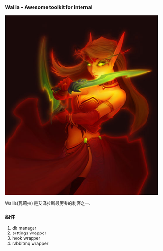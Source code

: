 ### Walila - Awesome toolkit for internal

![walila](resource/walila.jpg)

Walila(瓦莉拉) 是艾泽拉斯最厉害的刺客之一.


### 组件

1. db manager
2. settings wrapper
3. hook wrapper
4. rabbitmq wrapper
